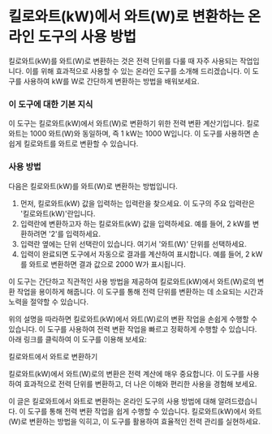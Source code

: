 킬로와트(kW)에서 와트(W)로 변환하는 온라인 도구의 사용 방법
====================================

킬로와트(kW)를 와트(W)로 변환하는 것은 전력 단위를 다룰 때 자주 사용되는 작업입니다. 이를 위해 효과적으로 사용할 수 있는 온라인 도구를 소개해 드리겠습니다. 이 도구를 사용하여 kW를 W로 간단하게 변환하는 방법을 배워보세요.

### 이 도구에 대한 기본 지식

이 도구는 킬로와트(kW)에서 와트(W)로 변환하기 위한 전력 변환 계산기입니다. 킬로와트는 1000 와트(W)와 동일하며, 즉 1 kW는 1000 W입니다. 이 도구를 사용하면 손쉽게 킬로와트를 와트로 변환할 수 있습니다.

### 사용 방법

다음은 킬로와트(kW)를 와트(W)로 변환하는 방법입니다.

1. 먼저, 킬로와트(kW) 값을 입력하는 입력란을 찾으세요. 이 도구의 주요 입력란은 '킬로와트(kW)'란입니다.
2. 입력란에 변환하고자 하는 킬로와트(kW) 값을 입력하세요. 예를 들어, 2 kW를 변환하려면 '2'를 입력하세요.
3. 입력란 옆에는 단위 선택란이 있습니다. 여기서 '와트(W)' 단위를 선택하세요.
4. 입력이 완료되면 도구에서 자동으로 결과를 계산하여 표시합니다. 예를 들어, 2 kW를 와트로 변환하면 결과 값으로 2000 W가 표시됩니다.

이 도구는 간단하고 직관적인 사용 방법을 제공하여 킬로와트(kW)에서 와트(W)로의 변환 작업을 용이하게 해줍니다. 이 도구를 통해 전력 단위를 변환하는 데 소요되는 시간과 노력을 절약할 수 있습니다.

위의 설명을 따라하면 킬로와트(kW)에서 와트(W)로의 변환 작업을 손쉽게 수행할 수 있습니다. 이 도구를 사용하여 전력 변환 작업을 빠르고 정확하게 수행할 수 있습니다. 아래 링크를 클릭하여 이 도구를 이용해 보세요:

킬로와트에서 와트로 변환하기

킬로와트(kW)에서 와트(W)로의 변환은 전력 계산에 매우 중요합니다. 이 도구를 사용하여 효과적으로 전력 단위를 변환하고, 더 나은 이해와 편리한 사용을 경험해 보세요.

이 글은 킬로와트에서 와트로 변환하는 온라인 도구의 사용 방법에 대해 알려드렸습니다. 이 도구를 통해 전력 변환 작업을 쉽게 수행할 수 있습니다. 킬로와트(kW)에서 와트(W)로 변환하는 방법을 익히고, 이 도구를 활용하여 효율적인 전력 관리를 실현하세요.